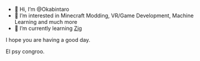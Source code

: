- 👋 Hi, I’m @Okabintaro
- 👀 I’m interested in Minecraft Modding, VR/Game Development, Machine Learning and much more
- 🌱 I’m currently learning [Zig]

I hope you are having a good day.

El psy congroo.

[Nim]: https://nim-lang.org/
[Zig]: https://ziglang.org/

<!---
Okabintaro/Okabintaro is a ✨ special ✨ repository because its `README.md` (this file) appears on your GitHub profile.
You can click the Preview link to take a look at your changes.
--->
